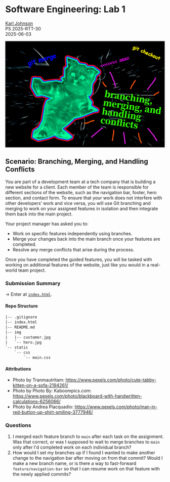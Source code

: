 # Software Engineering: Lab 1
[Karl Johnson](https://github.com/hirekarl)  
PS 2025-RTT-30  
<date datetime="2025-06-03">2025-06-03</date> 

<img src="img/hero.jpg" style="max-size: 50%;" alt="A very stressed-out kitty cat with math and git commands floating all around his head.">

## Scenario: Branching, Merging, and Handling Conflicts
You are part of a development team at a tech company that is building a new website for a client. Each member of the team is responsible for different sections of the website, such as the navigation bar, footer, hero section, and contact form. To ensure that your work does not interfere with other developers’ work and vice versa, you will use Git branching and merging to work on your assigned features in isolation and then integrate them back into the main project.

Your project manager has asked you to:

- Work on specific features independently using branches.
- Merge your changes back into the main branch once your features are completed.
- Resolve any merge conflicts that arise during the process.

Once you have completed the guided features, you will be tasked with working on additional features of the website, just like you would in a real-world team project.

### Submission Summary
&rarr; Enter at [`index.html`](./index.html).

#### Repo Structure
```
|-- .gitignore
|-- index.html
|-- README.md
|-- img
|   |-- customer.jpg
|   `-- hero.jpg
`-- static
    `-- css
        `-- main.css
```

#### Attributions
- Photo by Tranmautritam: https://www.pexels.com/photo/cute-tabby-kitten-on-a-sofa-2194261/
- Photo by Photo By: Kaboompics.com: https://www.pexels.com/photo/blackboard-with-handwritten-calculations-6256066/
- Photo by Andrea Piacquadio: https://www.pexels.com/photo/man-in-red-button-up-shirt-smiling-3777946/

### Questions
1. I merged each feature branch to `main` after each task on the assignment. Was that correct, or was I supposed to wait to merge branches to `main` only after I'd completed work on each individual branch?
2. How would I set my branches up if I found I wanted to make another change to the navigation bar after moving on from that commit? Would I make a new branch name, or is there a way to fast-forward `feature/navigation-bar` so that I can resume work on that feature with the newly applied commits?